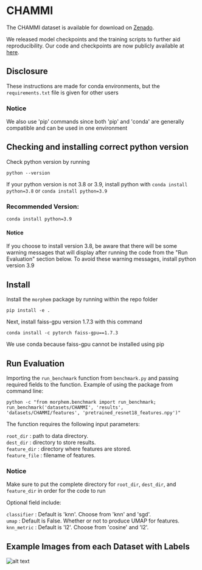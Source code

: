 # CHAMMI

The CHAMMI dataset is available for download on [Zenado](https://zenodo.org/record/7988357).

We released model checkpoints and the training scripts to further aid reproducibility. 
Our code and checkpoints are now publicly available at [here](https://github.com/chaudatascience/channel_adaptive_models).

## Disclosure

These instructions are made for conda environments, but the `requirements.txt` file is given for other users

### Notice

We also use 'pip' commands since both 'pip' and 'conda' are generally compatible and can be used in one 
environment 


## Checking and installing correct python version

Check python version by running
```
python --version
```

If your python version is not 3.8 or 3.9, install python with
`conda install python=3.8` or `conda install python=3.9`

### Recommended Version:

```
conda install python=3.9
```

#### Notice

If you choose to install version 3.8, be aware that there will be some warning messages that will
display after running the code from the "Run Evaluation" section below. To avoid these warning
messages, install python version 3.9


## Install

Install the `morphem` package by running within the repo folder
```
pip install -e .
```

Next, install faiss-gpu version 1.7.3 with this command
```
conda install -c pytorch faiss-gpu==1.7.3
```

We use conda because faiss-gpu cannot be installed using pip


## Run Evaluation 

Importing the `run_benchmark` function from `benchmark.py` and passing required fields to the function.
Example of using the package from command line:
```
python -c "from morphem.benchmark import run_benchmark; 
run_benchmark('datasets/CHAMMI', 'results', 
'datasets/CHAMMI/features', 'pretrained_resnet18_features.npy')"
```
The function requires the following input parameters:  

`root_dir` : path to data directory.  
`dest_dir` : directory to store results.  
`feature_dir` : directory where features are stored.  
`feature_file` : filename of features.

### Notice

Make sure to put the complete directory for `root_dir`, `dest_dir`, and `feature_dir` in order
for the code to run


Optional field include:  

`classifier` : Default is 'knn'. Choose from 'knn' and 'sgd'.  
`umap` : Default is False. Whether or not to produce UMAP for features. 
`knn_metric` : Default is 'l2'. Choose from 'cosine' and 'l2'.

## Example Images from each Dataset with Labels
![alt text](https://github.com/broadinstitute/MorphEm/blob/main/example_image.png)
